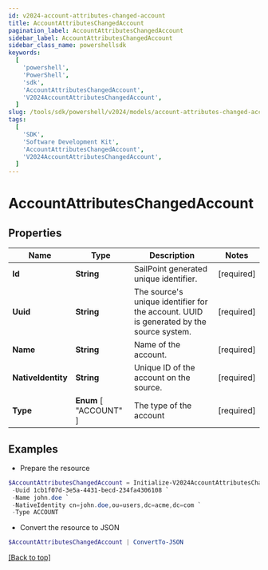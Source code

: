 ```yaml
---
id: v2024-account-attributes-changed-account
title: AccountAttributesChangedAccount
pagination_label: AccountAttributesChangedAccount
sidebar_label: AccountAttributesChangedAccount
sidebar_class_name: powershellsdk
keywords:
  [
    'powershell',
    'PowerShell',
    'sdk',
    'AccountAttributesChangedAccount',
    'V2024AccountAttributesChangedAccount',
  ]
slug: /tools/sdk/powershell/v2024/models/account-attributes-changed-account
tags:
  [
    'SDK',
    'Software Development Kit',
    'AccountAttributesChangedAccount',
    'V2024AccountAttributesChangedAccount',
  ]
---
```


# AccountAttributesChangedAccount

## Properties

| Name | Type | Description | Notes |
| --- | --- | --- | --- |
| **Id** | **String** | SailPoint generated unique identifier. | [required] |
| **Uuid** | **String** | The source's unique identifier for the account. UUID is generated by the source system. | [required] |
| **Name** | **String** | Name of the account. | [required] |
| **NativeIdentity** | **String** | Unique ID of the account on the source. | [required] |
| **Type** | **Enum** [ "ACCOUNT" ] | The type of the account | [required] |

## Examples

- Prepare the resource

```powershell
$AccountAttributesChangedAccount = Initialize-V2024AccountAttributesChangedAccount  -Id 52170a74-ca89-11ea-87d0-0242ac130003 `
 -Uuid 1cb1f07d-3e5a-4431-becd-234fa4306108 `
 -Name john.doe `
 -NativeIdentity cn=john.doe,ou=users,dc=acme,dc=com `
 -Type ACCOUNT
```

- Convert the resource to JSON

```powershell
$AccountAttributesChangedAccount | ConvertTo-JSON
```

[[Back to top]](#)
